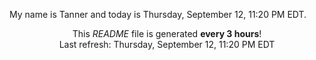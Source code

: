 My name is Tanner and today is Thursday, September 12, 11:20 PM EDT.

<p align="center">This <i>README</i> file is generated <b>every 3 hours</b>!</br>Last refresh: Thursday, September 12, 11:20 PM EDT<br /></p>
